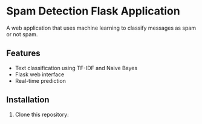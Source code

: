 # Spam Detection Flask Application

A web application that uses machine learning to classify messages as spam or not spam.

## Features

- Text classification using TF-IDF and Naive Bayes
- Flask web interface
- Real-time prediction

## Installation

1. Clone this repository: